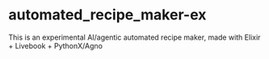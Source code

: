 # automated_recipe_maker-ex
This is an experimental AI/agentic automated recipe maker, made with Elixir + Livebook + PythonX/Agno
